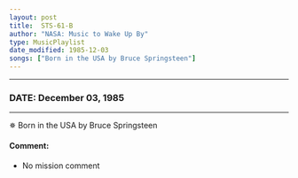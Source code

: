 ```yaml
---
layout: post
title:  STS-61-B
author: "NASA: Music to Wake Up By"
type: MusicPlaylist
date_modified: 1985-12-03
songs: ["Born in the USA by Bruce Springsteen"]
---
```


----
### DATE: December 03, 1985
----
✵ Born in the USA by Bruce Springsteen

#### Comment:
* No mission comment



<br/>
<center>
	<a target="_blank"
	   href="https://twitter.com/intent/tweet?hashtags=Space,NASA,Playlist,NASAWakeupCalls,SpaceProgram&text={{ page.author}}, '{{ page.songs.first }}' {{ page.title }}, {{ page.date | date: '%B %d, %Y' }}. {{ site.url }}{{ page.url }} @nasawakeupcalls">
	   <i class="fab fa-twitter" alt="Tweet this page" style="font-size: 1.3em;"></i>
	</a>
	&nbsp; 	<i class="fas fa-user-astronaut" style="font-size: 1.5em;"></i> &nbsp;
    <a type="amzn" search="'Born in the USA by Bruce Springsteen'" category="popular music">
        <i class="fab fa-amazon" style="font-size: 1.3em;"></i>
    </a>
</center>
